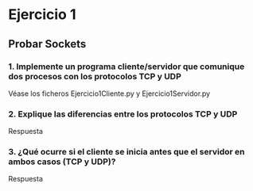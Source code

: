 # Ejercicio 1
## Probar Sockets
### 1. Implemente un programa cliente/servidor que comunique dos procesos con los protocolos TCP y UDP
Véase los ficheros Ejercicio1Cliente.py y Ejercicio1Servidor.py
### 2. Explique las diferencias entre los protocolos TCP y UDP
Respuesta
### 3. ¿Qué ocurre si el cliente se inicia antes que el servidor en ambos casos (TCP y UDP)?
Respuesta